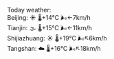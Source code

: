 Today weather:  
Beijing: ☀️   🌡️+14°C 🌬️←7km/h  
Tianjin: 🌫  🌡️+15°C 🌬️←11km/h  
Shijiazhuang: ☀️   🌡️+19°C 🌬️↖6km/h  
Tangshan: ☁️   🌡️+16°C 🌬️↖18km/h  
